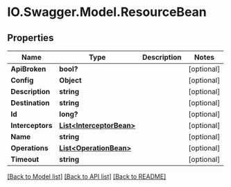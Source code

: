 # IO.Swagger.Model.ResourceBean
## Properties

Name | Type | Description | Notes
------------ | ------------- | ------------- | -------------
**ApiBroken** | **bool?** |  | [optional] 
**Config** | **Object** |  | [optional] 
**Description** | **string** |  | [optional] 
**Destination** | **string** |  | [optional] 
**Id** | **long?** |  | [optional] 
**Interceptors** | [**List&lt;InterceptorBean&gt;**](InterceptorBean.md) |  | [optional] 
**Name** | **string** |  | [optional] 
**Operations** | [**List&lt;OperationBean&gt;**](OperationBean.md) |  | [optional] 
**Timeout** | **string** |  | [optional] 

[[Back to Model list]](../README.md#documentation-for-models) [[Back to API list]](../README.md#documentation-for-api-endpoints) [[Back to README]](../README.md)

